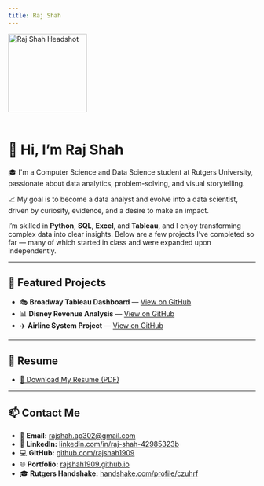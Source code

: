 ```yaml
---
title: Raj Shah
---
```


<p align="left">
  <img src="./raj_headshot.JPG" alt="Raj Shah Headshot" width="160" style="margin-bottom: 20px;">
</p>

# 👋 Hi, I’m Raj Shah

🎓 I'm a Computer Science and Data Science student at Rutgers University, passionate about data analytics, problem-solving, and visual storytelling.

📈 My goal is to become a data analyst and evolve into a data scientist, driven by curiosity, evidence, and a desire to make an impact.

I’m skilled in **Python**, **SQL**, **Excel**, and **Tableau**, and I enjoy transforming complex data into clear insights. Below are a few projects I’ve completed so far — many of which started in class and were expanded upon independently.

---

## 📁 Featured Projects

- 🎭 **Broadway Tableau Dashboard** — [View on GitHub](https://github.com/rajshah1909/Projects/tree/main/Broadway_Tableau_Dashboard)
- 📊 **Disney Revenue Analysis** — [View on GitHub](https://github.com/rajshah1909/Projects/tree/main/Disney_Revenue_Analysis)
- ✈️ **Airline System Project** — [View on GitHub](https://github.com/rajshah1909/Projects/tree/main/Airline_Reservation_System)

---

## 📄 Resume

- [📄 Download My Resume (PDF)](./Raj_Shah_Resume.pdf)

---

## 📫 Contact Me

- 📧 **Email:** <a href="mailto:rajshah.ap302@gmail.com" title="Email: rajshah.ap302@gmail.com">rajshah.ap302@gmail.com</a>  
- 💼 **LinkedIn:** [linkedin.com/in/raj-shah-42985323b](https://www.linkedin.com/in/raj-shah-42985323b/)  
- 💻 **GitHub:** [github.com/rajshah1909](https://github.com/rajshah1909/rajshah1909.github.io)  
- 🌐 **Portfolio:** [rajshah1909.github.io](https://rajshah1909.github.io)  
- 🎓 **Rutgers Handshake:** [handshake.com/profile/czuhrf](https://rutgers.joinhandshake.com/profiles/czuhrf)
